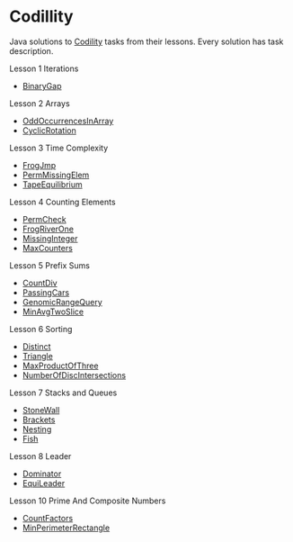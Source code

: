 # Codillity
Java solutions to [Codility](https://codility.com/programmers/lessons/) tasks from their lessons.
Every solution has task description.

Lesson 1 Iterations
- [BinaryGap](https://github.com/bromazepam/codillity/blob/main/src/com/company/lesson1_iterations/BinaryGap.java)

Lesson 2 Arrays
- [OddOccurrencesInArray](https://github.com/bromazepam/codillity/blob/main/src/com/company/lesson2_arrays/OddOccurrencesInArray.java)
- [CyclicRotation](https://github.com/bromazepam/codillity/blob/main/src/com/company/lesson2_arrays/CyclicRotation.java)

Lesson 3 Time Complexity
- [FrogJmp](https://github.com/bromazepam/codillity/blob/main/src/com/company/lesson3_timeComplexity/FrogJump.java)
- [PermMissingElem](https://github.com/bromazepam/codillity/blob/main/src/com/company/lesson3_timeComplexity/PermMissingElem.java)
- [TapeEquilibrium](https://github.com/bromazepam/codillity/blob/main/src/com/company/lesson3_timeComplexity/TapeEquilibrium.java)

Lesson 4 Counting Elements
- [PermCheck](https://github.com/bromazepam/codillity/blob/main/src/com/company/lesson4_countingElements/PermCheck.java)
- [FrogRiverOne](https://github.com/bromazepam/codillity/blob/main/src/com/company/lesson4_countingElements/FrogRiverOne.java)
- [MissingInteger](https://github.com/bromazepam/codillity/blob/main/src/com/company/lesson4_countingElements/MissingInteger.java)
- [MaxCounters](https://github.com/bromazepam/codillity/blob/main/src/com/company/lesson4_countingElements/MaxCounters.java)

Lesson 5 Prefix Sums
- [CountDiv](https://github.com/bromazepam/codillity/blob/main/src/com/company/lesson5_prefixSums/CountDiv.java)
- [PassingCars](https://github.com/bromazepam/codillity/blob/main/src/com/company/lesson5_prefixSums/PassingCars.java)
- [GenomicRangeQuery](https://github.com/bromazepam/codillity/blob/main/src/com/company/lesson5_prefixSums/GenomicRangeQuery.java)
- [MinAvgTwoSlice](https://github.com/bromazepam/codillity/blob/main/src/com/company/lesson5_prefixSums/MinAvgTwoSlice.java)

Lesson 6 Sorting
- [Distinct](https://github.com/bromazepam/codillity/blob/main/src/com/company/lesson6_sorting/Distinct.java)
- [Triangle](https://github.com/bromazepam/codillity/blob/main/src/com/company/lesson6_sorting/Triangle.java)
- [MaxProductOfThree](https://github.com/bromazepam/codillity/blob/main/src/com/company/lesson6_sorting/MaxProductOfThree.java)
- [NumberOfDiscIntersections](https://github.com/bromazepam/codillity/blob/main/src/com/company/lesson6_sorting/NumberOfDiscIntersections.java)

Lesson 7 Stacks and Queues
- [StoneWall](https://github.com/bromazepam/codillity/blob/main/src/com/company/lesson7_stacksAndQueues/StoneWall.java)
- [Brackets](https://github.com/bromazepam/codillity/blob/main/src/com/company/lesson7_stacksAndQueues/Brackets.java)
- [Nesting](https://github.com/bromazepam/codillity/blob/main/src/com/company/lesson7_stacksAndQueues/Nesting.java)
- [Fish](https://github.com/bromazepam/codillity/blob/main/src/com/company/lesson7_stacksAndQueues/Fish.java)

Lesson 8 Leader
- [Dominator](https://github.com/bromazepam/codillity/blob/main/src/com/company/lesson8_leader/Dominator.java)
- [EquiLeader](https://github.com/bromazepam/codillity/blob/main/src/com/company/lesson8_leader/EquiLeader.java)

Lesson 10 Prime And Composite Numbers
- [CountFactors](https://github.com/bromazepam/codillity/blob/main/src/com/company/lesson10_primeAndCompositeNumbers/CountFactors.java)
- [MinPerimeterRectangle](https://github.com/bromazepam/codillity/blob/main/src/com/company/lesson10_primeAndCompositeNumbers/MinPerimeterRectangle.java)
